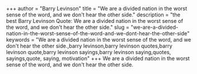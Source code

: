 +++
author = "Barry Levinson"
title = "We are a divided nation in the worst sense of the word, and we don't hear the other side."
description = "the best Barry Levinson Quote: We are a divided nation in the worst sense of the word, and we don't hear the other side."
slug = "we-are-a-divided-nation-in-the-worst-sense-of-the-word-and-we-dont-hear-the-other-side"
keywords = "We are a divided nation in the worst sense of the word, and we don't hear the other side.,barry levinson,barry levinson quotes,barry levinson quote,barry levinson sayings,barry levinson saying,quotes, sayings,quote, saying, motivation"
+++
We are a divided nation in the worst sense of the word, and we don't hear the other side.
